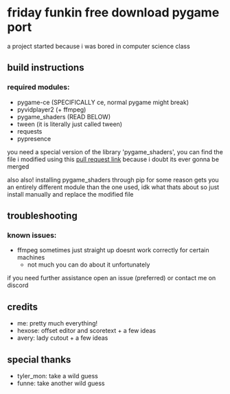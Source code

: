 # friday funkin free download pygame port
a project started because i was bored in computer science class

## build instructions
### required modules:
* pygame-ce (SPECIFICALLY ce, normal pygame might break)
* pyvidplayer2 (+ ffmpeg)
* pygame_shaders (READ BELOW)
* tween (it is literally just called tween)
* requests
* pypresence

you need a special version of the library 'pygame_shaders', you can find the file i modified using this [pull request link](https://github.com/ScriptLineStudios/pygame_shaders/pull/13) because i doubt its ever gonna be merged

also also! installing pygame_shaders through pip for some reason gets you an entirely different module than the one used, idk what thats about so just install manually and replace the modified file

## troubleshooting
### known issues:
* ffmpeg sometimes just straight up doesnt work correctly for certain machines
  * not much you can do about it unfortunately

if you need further assistance open an issue (preferred) or contact me on discord

## credits
* me: pretty much everything!
* hexose: offset editor and scoretext + a few ideas
* avery: lady cutout + a few ideas

## special thanks
* tyler_mon: take a wild guess
* funne: take another wild guess
